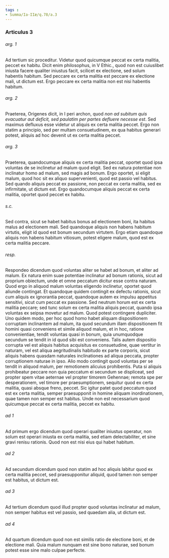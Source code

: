 ```yaml
---
tags : 
- Summa/Ia-IIæ/q.78/a.3
---
```


### Articulus 3

###### arg. 1
Ad tertium sic proceditur. Videtur quod quicumque peccat ex certa malitia, peccet ex habitu. Dicit enim philosophus, in V Ethic., quod non est cuiuslibet iniusta facere qualiter iniustus facit, scilicet ex electione, sed solum habentis habitum. Sed peccare ex certa malitia est peccare ex electione mali, ut dictum est. Ergo peccare ex certa malitia non est nisi habentis habitum.

###### arg. 2
Praeterea, Origenes dicit, in I peri archon, quod *non ad subitum quis evacuatur aut deficit, sed paulatim per partes defluere necesse est*. Sed maximus defluxus esse videtur ut aliquis ex certa malitia peccet. Ergo non statim a principio, sed per multam consuetudinem, ex qua habitus generari potest, aliquis ad hoc devenit ut ex certa malitia peccet.

###### arg. 3
Praeterea, quandocumque aliquis ex certa malitia peccat, oportet quod ipsa voluntas de se inclinetur ad malum quod eligit. Sed ex natura potentiae non inclinatur homo ad malum, sed magis ad bonum. Ergo oportet, si eligit malum, quod hoc sit ex aliquo supervenienti, quod est passio vel habitus. Sed quando aliquis peccat ex passione, non peccat ex certa malitia, sed ex infirmitate, ut dictum est. Ergo quandocumque aliquis peccat ex certa malitia, oportet quod peccet ex habitu.

###### s.c.
Sed contra, sicut se habet habitus bonus ad electionem boni, ita habitus malus ad electionem mali. Sed quandoque aliquis non habens habitum virtutis, eligit id quod est bonum secundum virtutem. Ergo etiam quandoque aliquis non habens habitum vitiosum, potest eligere malum, quod est ex certa malitia peccare.

###### resp.
Respondeo dicendum quod voluntas aliter se habet ad bonum, et aliter ad malum. Ex natura enim suae potentiae inclinatur ad bonum rationis, sicut ad proprium obiectum, unde et omne peccatum dicitur esse contra naturam. Quod ergo in aliquod malum voluntas eligendo inclinetur, oportet quod aliunde contingat. Et quandoque quidem contingit ex defectu rationis, sicut cum aliquis ex ignorantia peccat, quandoque autem ex impulsu appetitus sensitivi, sicut cum peccat ex passione. Sed neutrum horum est ex certa malitia peccare; sed tunc solum ex certa malitia aliquis peccat, quando ipsa voluntas ex seipsa movetur ad malum. Quod potest contingere dupliciter. Uno quidem modo, per hoc quod homo habet aliquam dispositionem corruptam inclinantem ad malum, ita quod secundum illam dispositionem fit homini quasi conveniens et simile aliquod malum, et in hoc, ratione convenientiae, tendit voluntas quasi in bonum, quia unumquodque secundum se tendit in id quod sibi est conveniens. Talis autem dispositio corrupta vel est aliquis habitus acquisitus ex consuetudine, quae vertitur in naturam, vel est aliqua aegritudinalis habitudo ex parte corporis, sicut aliquis habens quasdam naturales inclinationes ad aliqua peccata, propter corruptionem naturae in ipso. Alio modo contingit quod voluntas per se tendit in aliquod malum, per remotionem alicuius prohibentis. Puta si aliquis prohibeatur peccare non quia peccatum ei secundum se displiceat, sed propter spem vitae aeternae vel propter timorem Gehennae; remota spe per desperationem, vel timore per praesumptionem, sequitur quod ex certa malitia, quasi absque freno, peccet. Sic igitur patet quod peccatum quod est ex certa malitia, semper praesupponit in homine aliquam inordinationem, quae tamen non semper est habitus. Unde non est necessarium quod quicumque peccat ex certa malitia, peccet ex habitu.

###### ad 1
Ad primum ergo dicendum quod operari qualiter iniustus operatur, non solum est operari iniusta ex certa malitia, sed etiam delectabiliter, et sine gravi renisu rationis. Quod non est nisi eius qui habet habitum.

###### ad 2
Ad secundum dicendum quod non statim ad hoc aliquis labitur quod ex certa malitia peccet, sed praesupponitur aliquid, quod tamen non semper est habitus, ut dictum est.

###### ad 3
Ad tertium dicendum quod illud propter quod voluntas inclinatur ad malum, non semper habitus est vel passio, sed quaedam alia, ut dictum est.

###### ad 4
Ad quartum dicendum quod non est similis ratio de electione boni, et de electione mali. Quia malum nunquam est sine bono naturae, sed bonum potest esse sine malo culpae perfecte.

